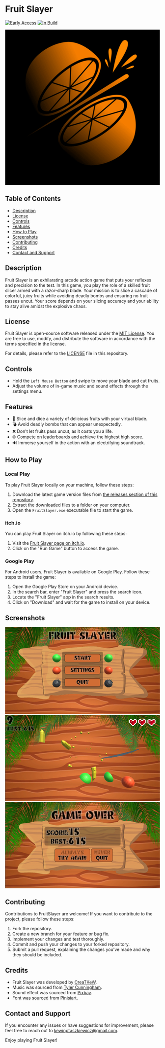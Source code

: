 # Fruit Slayer

[![Early Access](https://img.shields.io/badge/Early%20Access-Yes-brightgreen)](#)
[![In Build](https://img.shields.io/badge/In%20Build-Yes-yellow)](#)

![Fruit Slayer Logo](https://github.com/CreaTKeW/FruitSlayer/blob/main/images/101.png?raw=true)

## Table of Contents
- [Description](#description)
- [License](#license)
- [Controls](#controls)
- [Features](#features)
- [How to Play](#how-to-play)
- [Screenshots](#screenshots)
- [Contributing](#contributing)
- [Credits](#credits)
- [Contact and Support](#contact-and-support)

## Description

Fruit Slayer is an exhilarating arcade action game that puts your reflexes and precision to the test. In this game, you play the role of a skilled fruit slicer armed with a razor-sharp blade. Your mission is to slice a cascade of colorful, juicy fruits while avoiding deadly bombs and ensuring no fruit passes uncut. Your score depends on your slicing accuracy and your ability to stay alive amidst the explosive chaos.

## License

Fruit Slayer is open-source software released under the [MIT License](https://github.com/CreaTKeW/FruitSlayer/blob/main/LICENSE). You are free to use, modify, and distribute the software in accordance with the terms specified in the license.

For details, please refer to the [LICENSE](https://github.com/CreaTKeW/FruitSlayer/blob/main/LICENSE) file in this repository.

## Controls

- Hold the `Left Mouse Button` and swipe to move your blade and cut fruits.
- Adjust the volume of in-game music and sound effects through the settings menu.

## Features

- 🍉 Slice and dice a variety of delicious fruits with your virtual blade.
- 💣 Avoid deadly bombs that can appear unexpectedly.
- ❌ Don't let fruits pass uncut, as it costs you a life.
- 🌐 Compete on leaderboards and achieve the highest high score.
- 🔊 Immerse yourself in the action with an electrifying soundtrack.

## How to Play

### Local Play

To play Fruit Slayer locally on your machine, follow these steps:

1. Download the latest game version files from [the releases section of this repository](#insert-link-to-releases).
2. Extract the downloaded files to a folder on your computer.
3. Open the `FruitSlayer.exe` executable file to start the game.

### itch.io

You can play Fruit Slayer on itch.io by following these steps:

1. Visit the [Fruit Slayer page on itch.io](https://creatkew.itch.io/fruit-slayer).
2. Click on the "Run Game" button to access the game.

### Google Play

For Android users, Fruit Slayer is available on Google Play. Follow these steps to install the game:

1. Open the Google Play Store on your Android device.
2. In the search bar, enter "Fruit Slayer" and press the search icon.
3. Locate the "Fruit Slayer" app in the search results.
4. Click on "Download" and wait for the game to install on your device.

## Screenshots

![MainMenuView](https://github.com/CreaTKeW/FruitSlayer/blob/main/Screenshots/Main_menu.png?raw=true)
![GameplayView](https://github.com/CreaTKeW/FruitSlayer/blob/main/Screenshots/game_view.png?raw=true)
![EndGameView](https://github.com/CreaTKeW/FruitSlayer/blob/main/Screenshots/endgame_credits.png?raw=true)

## Contributing

Contributions to FruitSlayer are welcome! If you want to contribute to the project, please follow these steps:

1. Fork the repository.
2. Create a new branch for your feature or bug fix.
3. Implement your changes and test thoroughly.
4. Commit and push your changes to your forked repository.
5. Submit a pull request, explaining the changes you've made and why they should be included.

## Credits

- Fruit Slayer was developed by [CreaTKeW](https://github.com/CreaTKeW).
- Music was sourced from [Tyler Cunningham](https://assetstore.unity.com/packages/audio/music/tribal-jungle-music-free-pack-131414).
- Sound effect was sourced from [Pixbay](https://pixabay.com).
- Font was sourced from [Pinisiart](https://www.dafont.com/rhune-explorer.font).

## Contact and Support

If you encounter any issues or have suggestions for improvement, please feel free to reach out to [kewinptaszkiewicz@gmail.com](mailto:kewinptaszkiewicz@gmail.com).

Enjoy playing Fruit Slayer!

